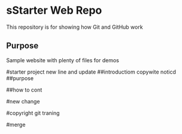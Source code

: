 # sStarter Web Repo

This repository is for showing how Git and GitHub work

## Purpose

Sample website with plenty of files for demos

#starter project
   new line and update
##introductiom
 copywite noticd
##purpose
 
##how to cont

#new change

#copyright
git traning

#merge

